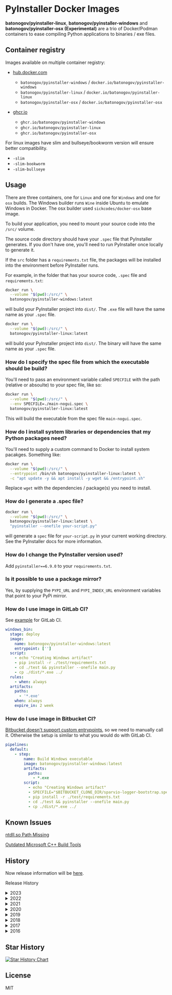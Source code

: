 # PyInstaller Docker Images

**batonogov/pyinstaller-linux**, **batonogov/pyinstaller-windows** and **batonogov/pyinstaller-osx (Experimental)**
are a trio of Docker/Podman containers to ease compiling Python applications to binaries / exe files.

## Container registry

Images available on multiple container registry:

- [hub.docker.com](https://hub.docker.com/u/batonogov)

  - `batonogov/pyinstaller-windows` / `docker.io/batonogov/pyinstaller-windows`
  - `batonogov/pyinstaller-linux` / `docker.io/batonogov/pyinstaller-linux`
  - `batonogov/pyinstaller-osx` / `docker.io/batonogov/pyinstaller-osx`

- [ghcr.io](https://github.com/batonogov?tab=packages&repo_name=docker-pyinstaller)

  - `ghcr.io/batonogov/pyinstaller-windows`
  - `ghcr.io/batonogov/pyinstaller-linux`
  - `ghcr.io/batonogov/pyinstaller-osx`

For linux images have slim and bullseye/bookworm version will ensure better compatibility.

- `-slim`
- `-slim-bookworm`
- `-slim-bullseye`

## Usage

There are three containers, one for `Linux` and one for `Windows` and one for `osx` builds.
The Windows builder runs `Wine` inside Ubuntu to emulate Windows in Docker.
The osx builder used `sickcodes/docker-osx` base image.

To build your application, you need to mount your source code into the `/src/` volume.

The source code directory should have your `.spec` file that PyInstaller generates. If you don't have one, you'll need to run PyInstaller once locally to generate it.

If the `src` folder has a `requirements.txt` file, the packages will be installed into the environment before PyInstaller runs.

For example, in the folder that has your source code, `.spec` file and `requirements.txt`:

```sh
docker run \
  --volume "$(pwd):/src/" \
  batonogov/pyinstaller-windows:latest
```

will build your PyInstaller project into `dist/`. The `.exe` file will have the same name as your `.spec` file.

```sh
docker run \
  --volume "$(pwd):/src/" \
  batonogov/pyinstaller-linux:latest
```

will build your PyInstaller project into `dist/`. The binary will have the same name as your `.spec` file.

### How do I specify the spec file from which the executable should be build?

You'll need to pass an environment variable called `SPECFILE` with the path (relative or absoulte) to your spec file, like so:

```sh
docker run \
  --volume "$(pwd):/src/" \
  --env SPECFILE=./main-nogui.spec \
  batonogov/pyinstaller-linux:latest
```

This will build the executable from the spec file `main-nogui.spec`.

### How do I install system libraries or dependencies that my Python packages need?

You'll need to supply a custom command to Docker to install system pacakges. Something like:

```sh
docker run \
  --volume "$(pwd):/src/" \
  --entrypoint /bin/sh batonogov/pyinstaller-linux:latest \
  -c "apt update -y && apt install -y wget && /entrypoint.sh"
```

Replace `wget` with the dependencies / package(s) you need to install.

### How do I generate a .spec file?

```sh
docker run \
  --volume "$(pwd):/src/" \
  batonogov/pyinstaller-linux:latest \
  "pyinstaller --onefile your-script.py"
```

will generate a `spec` file for `your-script.py` in your current working directory. See the PyInstaller docs for more information.

### How do I change the PyInstaller version used?

Add `pyinstaller==6.9.0` to your `requirements.txt`.

### Is it possible to use a package mirror?

Yes, by supplying the `PYPI_URL` and `PYPI_INDEX_URL` environment variables that point to your PyPi mirror.

### How do I use image in GitLab CI?

See [example](.gitlab-ci.yml) for GitLab CI.

```yaml
windows_bin:
  stage: deploy
  image:
    name: batonogov/pyinstaller-windows:latest
    entrypoint: ['']
  script:
    - echo "Creating Windows artifact"
    - pip install -r ./test/requirements.txt
    - cd ./test && pyinstaller --onefile main.py
    - cp ./dist/*.exe ../
  rules:
    - when: always
  artifacts:
    paths:
      - '*.exe'
    when: always
    expire_in: 2 week
```

### How do I use image in Bitbucket CI?

[Bitbucket doesn't support custom entrypoints](https://confluence.atlassian.com/bbkb/bitbucket-pipelines-does-not-execute-the-build-image-s-entrypoint-cmd-script-1299910012.html),
so we need to manually call it. Otherwise the setup is similar to what you would
do with GitLab CI.

```yaml
pipelines:
  default:
    - step:
        name: Build Windows executable
        image: batonogov/pyinstaller-windows:latest
        artifacts:
          paths:
            - *.exe
        script:
          - echo "Creating Windows artifact"
          - SPECFILE="$BITBUCKET_CLONE_DIR/sparvio-logger-bootstrap.spec" WORKDIR="$BITBUCKET_CLONE_DIR" bash /entrypoint.sh
          - pip install -r ./test/requirements.txt
          - cd ./test && pyinstaller --onefile main.py
          - cp ./dist/*.exe ../
```

## Known Issues

[ntdll.so Path Missing](https://github.com/batonogov/docker-pyinstaller/issues/23)

[Outdated Microsoft C++ Build Tools](https://github.com/batonogov/docker-pyinstaller/issues/11)

## History

Now release information will be [here](https://github.com/batonogov/docker-pyinstaller/releases).

Release History

<details>
  <summary>2023</summary>

### [3.1.0] - 08.04.2023

- Linux container now uses Python base image
- Updated Pyintaller 5.8.0 -> 5.9.0
- Updated Python 3.11.2 -> 3.11.3

#### [3.0.2] - 13.02.2023

- Updated Python 3.11.1 -> 3.11.2
- Updated Ubuntu 20.04 -> 22.04 for windows
- Updated Pyintaller 5.7.0 -> 5.8.0

#### [3.0.1] - 24.01.2023

- New GitHub CI
- Added arm64 architecture in linux images

#### [3.0.0] - 01.01.2023

- Semver now
- Updated Pyintaller 5.5.0 -> 5.7.0
- Updated Python 3.10.8 -> 3.11.1

</details>

<details>
  <summary>2022</summary>

#### [2.9] - 2022-10-21

- Python is compiled from sources
- Updated GitHub Actions (testing the image before push)
- Removed OpenSSL
- Updated Python 3.10.6 -> 3.10.8
- Updated Pyintaller 5.3.0 -> 5.5.0
- Optimized Dockerfiles

#### [2.8] - 2022-08-11

- Updated OpenSSL 1.1.1p -> 1.1.1q
- Updated Pyinstaler 5.2.0 -> 5.3.0
- Updated Python 3.10.5 -> 3.10.6

#### [2.7] - 2022-07-10

- Updated Python 3.10.4 -> 3.10.5
- Updated OpenSSL 1.1.1o -> 1.1.1p
- Updated Pyinstaler 5.1.0 -> 5.2.0

#### [2.6] - 2022-05-18

- Updated Pyinstaler 4.10 -> 5.1.0
- Updated OpenSSL 1.1.1n -> 1.1.1o

#### [2.5] - 2022-04-15

- Updated Ubuntu 20.04 -> 22.04 for amd64
- Updated Python 3.10.1 -> 3.10.4
- Updated Pyinstaler 4.7.0 -> 4.10
- Updated OpenSSL 1.1.1m -> 1.1.1n

</details>

<details>
  <summary>2021</summary>

#### [2.4] - 2021-12-23

- Updated Python 3.10.0 -> 3.10.1
- Updated OpenSSL 1.1.1l -> 1.1.1m

#### [2.3] - 2021-11-14

- Updated Python 3.9.7 -> 3.10.0
- Updated Pyinstaler 4.5.1 -> 4.7.0

#### [2.2] - 2021-10-16

- Updated Ubuntu 12.04 -> 20.04 for amd64
- Updated openssl 1.0.2u -> 1.1.1l for amd64
- Deleted Python 2 Dockerfiles
- Deleted 32 bit Dockerfiles

#### [2.1] - 2021-09-24

- Updated Ubuntu 16.04 -> 20.04 for win64 and win32
- Updated PyInstaller 4.2 -> 4.5.1
- Updated Python 3.9.5 -> 3.9.7

#### [2.0] - 2021-03-11

- Drop support for Python 2.7
- Updated Python 3 to version 3.9
- Updated PyInstaller to version 4.2

</details>

<details>
  <summary>2020</summary>

#### [1.9] - 2020-01-14

- Added a 32bit package, thank you @danielguardicore
- Updated PyInstaller to version 3.6

</details>

<details>
  <summary>2019</summary>

#### [1.8] - 2019-01-15

- Build using an older version of glibc to improve compatibility, thank you @itouch5000
- Updated PyInstaller to version 3.4

</details>

<details>
  <summary>2018</summary>

#### [1.7] - 2018-10-02

Bumped Python version to 3.6 on Linux, thank you @itouch5000

</details>

<details>
  <summary>2017</summary>

#### [1.6] - 2017-11-06

Added Python 3.6 on Windows, thanks to @jameshilliard

#### [1.5] - 2017-09-29

Changed the default PyInstaller version to 3.3

#### [1.4] - 2017-01-26

Fixed bug with concatenated commands in entrypoint arguments, thanks to @alph4

#### [1.3] - 2017-01-23

Upgraded PyInstaller to version 3.2.1.
Thanks to @bmustiata for contributing:

- Custom PyPi URLs
- No longer need to supply a requirements.txt file if your project doesn't need it
- PyInstaller can be called directly, for e.g to generate a spec file

</details>

<details>
  <summary>2016</summary>

#### [1.2] - 2016-12-13

Added Python 3.5 on Windows, thanks (again) to @bmustiata

#### [1.1] - 2016-12-13

Added Python 3.4 on Windows, thanks to @bmustiata

#### [1.0] - 2016-08-26

First release, works.

</details>

## Star History

<a href="https://star-history.com/#batonogov/docker-pyinstaller&Date">
 <picture>
   <source media="(prefers-color-scheme: dark)" srcset="https://api.star-history.com/svg?repos=batonogov/docker-pyinstaller&type=Date&theme=dark" />
   <source media="(prefers-color-scheme: light)" srcset="https://api.star-history.com/svg?repos=batonogov/docker-pyinstaller&type=Date" />
   <img alt="Star History Chart" src="https://api.star-history.com/svg?repos=batonogov/docker-pyinstaller&type=Date" />
 </picture>
</a>

## License

MIT
